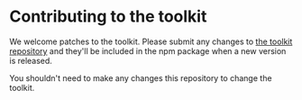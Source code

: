 # Contributing to the toolkit

We welcome patches to the toolkit. Please submit any changes
to [the toolkit repository][govuk_frontend_toolkit] and they'll
be included in the npm package when a new version is released.

You shouldn't need to make any changes this repository to change
the toolkit.

[govuk_frontend_toolkit]: https://www.npmjs.org/package/govuk_frontend_toolkit
